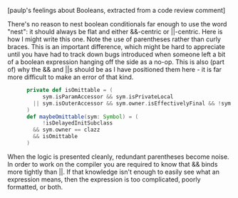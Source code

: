 [paulp's feelings about Booleans, extracted from a code review comment]

There's no reason to nest boolean conditionals far enough to use the word "nest": it should always be flat and either &&-centric or ||-centric. Here is how I might write this one. Note the use of parentheses rather than curly braces. This is an important difference, which might be hard to appreciate until you have had to track down bugs introduced when someone left a bit of a boolean expression hanging off the side as a no-op. This is also (part of) why the && and ||s should be as I have positioned them here - it is far more difficult to make an error of that kind.
```scala
      private def isOmittable = (
           sym.isParamAccessor && sym.isPrivateLocal
        || sym.isOuterAccessor && sym.owner.isEffectivelyFinal && !sym.isOverridingSymbol
      )
      def maybeOmittable(sym: Symbol) = (
           !isDelayedInitSubclass
        && sym.owner == clazz
        && isOmittable
      )
```
When the logic is presented cleanly, redundant parentheses become noise. In order to work on the compiler you are required to know that && binds more tightly than ||. If that knowledge isn't enough to easily see what an expression means, then the expression is too complicated, poorly formatted, or both.